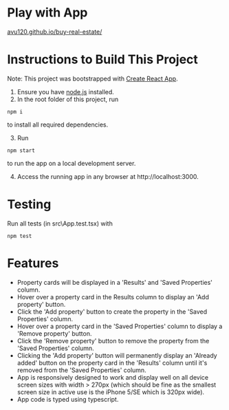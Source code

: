 # Play with App

[avu120.github.io/buy-real-estate/](https://avu120.github.io/buy-real-estate/)

# Instructions to Build This Project

Note: This project was bootstrapped with [Create React App](https://github.com/facebook/create-react-app).

1. Ensure you have [node.js](https://nodejs.org/en/) installed.
2. In the root folder of this project, run

```
npm i
```

to install all required dependencies.

3. Run

```
npm start
```

to run the app on a local development server.

4. Access the running app in any browser at http://localhost:3000.

# Testing

Run all tests (in src\App.test.tsx) with

```
npm test
```

# Features

- Property cards will be displayed in a 'Results' and 'Saved Properties' column.
- Hover over a property card in the Results column to display an 'Add property' button.
- Click the 'Add property' button to create the property in the 'Saved Properties' column.
- Hover over a property card in the 'Saved Properties' column to display a 'Remove property' button.
- Click the 'Remove property' button to remove the property from the 'Saved Properties' column.
- Clicking the 'Add property' button will permanently display an 'Already added' button on the property card in the 'Results' column until it's removed from the 'Saved Properties' column.
- App is responsively designed to work and display well on all device screen sizes with width > 270px (which should be fine as the smallest screen size in active use is the iPhone 5/SE which is 320px wide).
- App code is typed using typescript.
